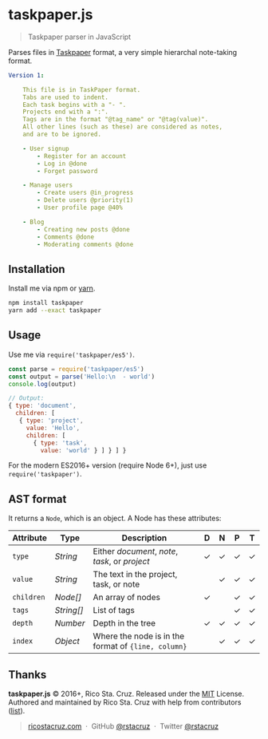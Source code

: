 # taskpaper.js

> Taskpaper parser in JavaScript

Parses files in [Taskpaper] format, a very simple hierarchal note-taking format.

[Taskpaper]: https://www.taskpaper.com/

```yaml
Version 1:

    This file is in TaskPaper format.
    Tabs are used to indent.
    Each task begins with a "- ".
    Projects end with a ":".
    Tags are in the format "@tag_name" or "@tag(value)".
    All other lines (such as these) are considered as notes,
    and are to be ignored.

    - User signup
        - Register for an account
        - Log in @done
        - Forget password

    - Manage users
        - Create users @in_progress
        - Delete users @priority(1)
        - User profile page @40%

    - Blog
        - Creating new posts @done
        - Comments @done
        - Moderating comments @done
```

## Installation

Install me via npm or [yarn](http://yarnpkg.com/).

```sh
npm install taskpaper
yarn add --exact taskpaper
```

## Usage

Use me via `require('taskpaper/es5')`.

```js
const parse = require('taskpaper/es5')
const output = parse('Hello:\n  - world')
console.log(output)
```

```js
// Output:
{ type: 'document',
  children: [
   { type: 'project',
     value: 'Hello',
     children: [
       { type: 'task',
         value: 'world' } ] } ] }
```

For the modern ES2016+ version (require Node 6+), just use `require('taskpaper')`.

## AST format

It returns a `Node`, which is an object. A Node has these attributes:

| Attribute  | Type       | Description                                         | D   | N   | P   | T   |
| ----       | ----       | ----                                                | --- | --- | --- | --- |
| `type`     | *String*   | Either *document*, *note*, *task*, or *project*     | ✓   | ✓   | ✓   | ✓   |
| `value`    | *String*   | The text in the project, task, or note              |     | ✓   | ✓   | ✓   |
| `children` | *Node[]*   | An array of nodes                                   | ✓   |     | ✓   | ✓   |
| `tags`     | *String[]* | List of tags                                        |     |     | ✓   | ✓   |
| `depth`    | *Number*   | Depth in the tree                                   | ✓   | ✓   | ✓   | ✓   |
| `index`    | *Object*   | Where the node is in the format of `{line, column}` |     | ✓   | ✓   | ✓   |

## Thanks

**taskpaper.js** © 2016+, Rico Sta. Cruz. Released under the [MIT] License.<br>
Authored and maintained by Rico Sta. Cruz with help from contributors ([list][contributors]).

> [ricostacruz.com](http://ricostacruz.com) &nbsp;&middot;&nbsp;
> GitHub [@rstacruz](https://github.com/rstacruz) &nbsp;&middot;&nbsp;
> Twitter [@rstacruz](https://twitter.com/rstacruz)

[MIT]: http://mit-license.org/
[contributors]: http://github.com/rstacruz/taskpaper.js/contributors
